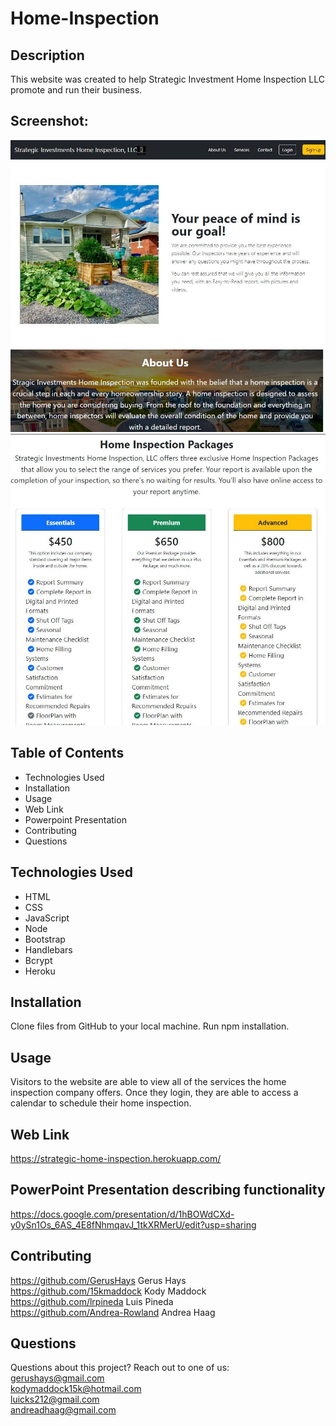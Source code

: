 # Home-Inspection

## Description
This website was created to help Strategic Investment Home Inspection LLC promote and run their business.

## Screenshot:
![Home-Inspection-Screenshot](./public/images/Screenshot-main.JPG)
![Home-Inspection-Screenshot](./public/images/Screenshot-1.JPG)

## Table of Contents
* Technologies Used
* Installation
* Usage
* Web Link
* Powerpoint Presentation
* Contributing
* Questions

## Technologies Used
* HTML
* CSS
* JavaScript
* Node
* Bootstrap
* Handlebars
* Bcrypt
* Heroku

## Installation
Clone files from GitHub to your local machine. Run npm installation. 

## Usage
Visitors to the website are able to view all of the services the home inspection company offers. Once they login, they are able to access a calendar to schedule their home inspection.

## Web Link
https://strategic-home-inspection.herokuapp.com/


## PowerPoint Presentation describing functionality
https://docs.google.com/presentation/d/1hBOWdCXd-y0ySn1Os_6AS_4E8fNhmqavJ_1tkXRMerU/edit?usp=sharing

## Contributing
https://github.com/GerusHays Gerus Hays</br>
https://github.com/15kmaddock Kody Maddock</br>
https://github.com/lrpineda Luis Pineda</br>
https://github.com/Andrea-Rowland Andrea Haag</br>

## Questions
Questions about this project? Reach out to one of us:
gerushays@gmail.com</br>
kodymaddock15k@hotmail.com</br>
luicks212@gmail.com</br>
andreadhaag@gmail.com</br>